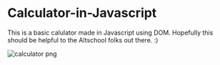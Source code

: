 # Calculator-in-Javascript
This is a basic calulator made in Javascript using DOM. Hopefully this should be helpful to the Altschool folks out there. :)


![calculator png](https://user-images.githubusercontent.com/37818301/178103792-62f2c1b0-ad40-46b0-926f-6c5bec9a2cd7.png)
